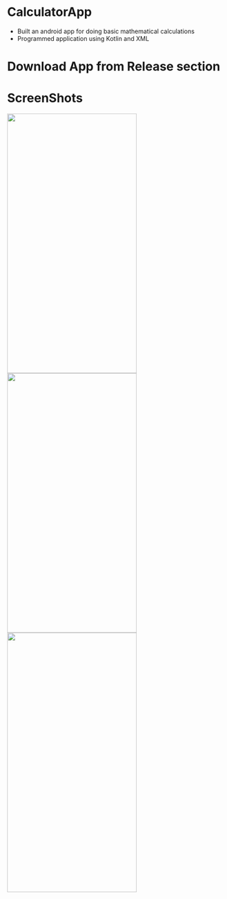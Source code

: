 # CalculatorApp
* Built an android app for doing basic mathematical calculations
* Programmed application using Kotlin and XML

# Download App from Release section

# ScreenShots
<img src="https://github.com/rastogiyash29/CalculatorApp/assets/105515175/67430aea-c9b4-48fe-bd2f-6c9f140304dd" width="300" height="600"> <img src="https://github.com/rastogiyash29/CalculatorApp/assets/105515175/d3aff57b-7ec0-4dc2-b1f1-b7fe7d74638a" width="300" height="600"> <img src="https://github.com/rastogiyash29/CalculatorApp/assets/105515175/89ba2cee-ed3f-4733-afaf-711c73ae5245" width="300" height="600"><br><br>
